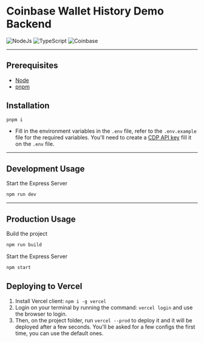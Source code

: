 # Coinbase Wallet History Demo Backend

![NodeJs](https://img.shields.io/badge/Node.js-339933?style=for-the-badge&logo=nodedotjs&logoColor=white)
![TypeScript](https://img.shields.io/badge/-TypeScript-007ACC?style=for-the-badge&logo=typescript&logoColor=white)
![Coinbase](https://img.shields.io/badge/Coinbase-0052FF?style=for-the-badge&logo=Coinbase&logoColor=white)

<hr/>

## Prerequisites

- [Node](https://nodejs.org/en/download)
- [pnpm](https://pnpm.io/installation)

## Installation

```bash
pnpm i
```

- Fill in the environment variables in the `.env` file, refer to the `.env.example` file for the required variables. You'll need to create a [CDP API key](https://portal.cdp.coinbase.com/access/api) fill it on the `.env` file.

---

## Development Usage

Start the Express Server

```bash
npm run dev
```

---

## Production Usage

Build the project

```bash
npm run build
```

Start the Express Server

```bash
npm start
```

## Deploying to Vercel

1. Install Vercel client: `npm i -g vercel`
2. Login on your terminal by running the command: `vercel login` and use the browser to login.
3. Then, on the project folder, run `vercel --prod` to deploy it and it will be deployed after a few seconds. You'll be asked for a few configs the first time, you can use the default ones.
